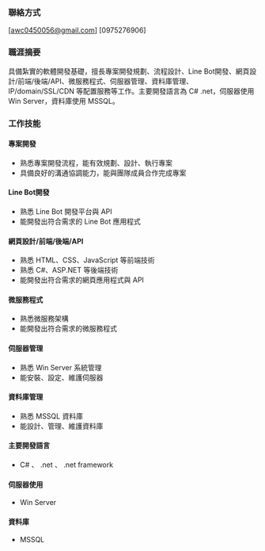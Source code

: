 
### 聯絡方式

[awc0450056@gmail.com]
[0975276906]

### 職涯摘要

具備紮實的軟體開發基礎，擅長專案開發規劃、流程設計、Line Bot開發、網頁設計/前端/後端/API、微服務程式、伺服器管理、資料庫管理、IP/domain/SSL/CDN 等配置服務等工作。主要開發語言為 C# .net，伺服器使用 Win Server，資料庫使用 MSSQL。

### 工作技能

#### 專案開發

* 熟悉專案開發流程，能有效規劃、設計、執行專案
* 具備良好的溝通協調能力，能與團隊成員合作完成專案

#### Line Bot開發

* 熟悉 Line Bot 開發平台與 API
* 能開發出符合需求的 Line Bot 應用程式

#### 網頁設計/前端/後端/API

* 熟悉 HTML、CSS、JavaScript 等前端技術
* 熟悉 C#、ASP.NET 等後端技術
* 能開發出符合需求的網頁應用程式與 API

#### 微服務程式

* 熟悉微服務架構
* 能開發出符合需求的微服務程式

#### 伺服器管理

* 熟悉 Win Server 系統管理
* 能安裝、設定、維護伺服器

#### 資料庫管理

* 熟悉 MSSQL 資料庫
* 能設計、管理、維護資料庫

#### 主要開發語言

* C#  、 .net  、 .net framework

#### 伺服器使用

* Win Server

#### 資料庫

* MSSQL

